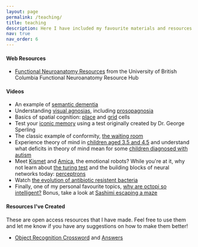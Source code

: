 ```yaml
---
layout: page
permalink: /teaching/
title: teaching
description: Here I have included my favourite materials and resources from teaching Neuropsychology and Cognitive Neuroscience and Cognitive Science at Western University. I recommend using these resources for your own teaching and/or learning!
nav: true
nav_order: 6
---
```


#### Web Resources
- [Functional Neuroanatomy Resources](https://neuroanatomy.ca/) from the University of British Columbia Functional Neuroanatomy Resource Hub

#### Videos
- An example of [semantic dementia](https://youtu.be/fkKrsbwQvrE?si=QGRdG5uGkEjs6RmW)
- Understanding [visual agnosias](https://youtu.be/ze8VVtBgK7A?si=Ebf2QfeFwv9oCZQl), including [prosopagnosia](https://youtu.be/vwCrxomPbtY?si=upyTK14iDxSWe9m5)
- Basics of spatial cognition: [place](https://youtu.be/puCV1grkdJA?si=pv_3rcn82H2XNx-m) and [grid](https://youtu.be/dPrlHQM9Myk?si=EZ5x6X9386qHKXuj) cells
- Test your [iconic memory](https://youtu.be/GkZNHe49GcA?si=0i_L-1h22liJrwPk) using a test originally created by Dr. George Sperling
- The classic example of conformity, [the waiting room](https://youtu.be/X6kWygqR0L8?si=WOhDMqMwFYfJObD3)
- Experience theory of mind in [children aged 3.5 and 4.5](https://youtu.be/RUpxZksAMPw?si=4b4e0T3h9i27SWJy) and understand what deficits in theory of mind mean for some [children diagnosed with autism](https://youtu.be/9An9llMbG8w?si=WuJpB7FbxzwMiFuo)
- Meet [Kismet](https://youtu.be/8KRZX5KL4fA?si=FV1rW-LlHSE0SEqf) and [Amica](https://youtu.be/wGWVKkYEHBE?si=XQpJCiMdRdqQxuvr), the emotional robots? While you're at it, why not learn about [the turing test](https://youtu.be/4VROUIAF2Do?si=3Ji1N3Nry9IDZtWa) and the building blocks of neural networks today: [perceptrons](https://youtu.be/i1G7PXZMnSc?si=9LFlFXTZiOPc4F-A)
- Watch [the evolution of antibiotic resistent bacteria](https://youtu.be/plVk4NVIUh8?si=P7N4SeNyEQhxl2m1)
- Finally, one of my personal favourite topics, [why are octopi so intelligent?](https://youtu.be/JOV-DlxTiFU?si=5DY7qN0RQhyi13lk) Bonus, take a look at [Sashimi escaping a maze](https://youtu.be/7__r4FVj-EI?si=5-2xTK0q4falDrO9)

#### Resources I've Created
These are open access resources that I have made. Feel free to use them and let me know if you have any suggestions on how to make them better!
- [Object Recognition Crossword](../assets/pdf/Object%20Recognition%20Crossword.pdf) and [Answers](../assets/pdf/Object%20Recognition%20Crossword%20-%20Answers.pdf)